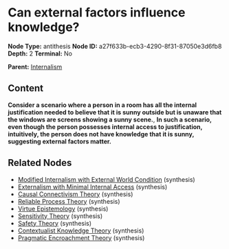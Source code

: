 # Can external factors influence knowledge?

**Node Type:** antithesis
**Node ID:** a27f633b-ecb3-4290-8f31-87050e3d6fb8
**Depth:** 2
**Terminal:** No

**Parent:** [Internalism](internalism.md)

## Content

**Consider a scenario where a person in a room has all the internal justification needed to believe that it is sunny outside but is unaware that the windows are screens showing a sunny scene.**, **In such a scenario, even though the person possesses internal access to justification, intuitively, the person does not have knowledge that it is sunny, suggesting external factors matter.**

## Related Nodes

- [Modified Internalism with External World Condition](modified-internalism-with-external-world-condition.md) (synthesis)
- [Externalism with Minimal Internal Access](externalism-with-minimal-internal-access.md) (synthesis)
- [Causal Connectivism Theory](causal-connectivism-theory.md) (synthesis)
- [Reliable Process Theory](reliable-process-theory.md) (synthesis)
- [Virtue Epistemology](virtue-epistemology.md) (synthesis)
- [Sensitivity Theory](sensitivity-theory.md) (synthesis)
- [Safety Theory](safety-theory.md) (synthesis)
- [Contextualist Knowledge Theory](contextualist-knowledge-theory.md) (synthesis)
- [Pragmatic Encroachment Theory](pragmatic-encroachment-theory.md) (synthesis)
